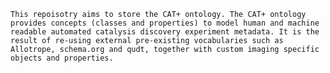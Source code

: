     This repoisotry aims to store the CAT+ ontology. The CAT+ ontology provides concepts (classes and properties) to model human and machine readable automated catalysis discovery experiment metadata. It is the result of re-using external pre-existing vocabularies such as Allotrope, schema.org and qudt, together with custom imaging specific objects and properties.
